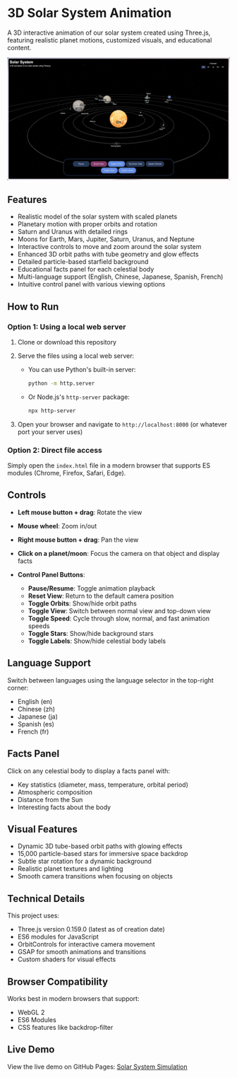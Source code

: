 # 3D Solar System Animation

A 3D interactive animation of our solar system created using Three.js, featuring realistic planet motions, customized visuals, and educational content.

![Solar System Screenshot](assets/textures/Screen.png)

## Features

- Realistic model of the solar system with scaled planets
- Planetary motion with proper orbits and rotation
- Saturn and Uranus with detailed rings
- Moons for Earth, Mars, Jupiter, Saturn, Uranus, and Neptune
- Interactive controls to move and zoom around the solar system
- Enhanced 3D orbit paths with tube geometry and glow effects
- Detailed particle-based starfield background
- Educational facts panel for each celestial body
- Multi-language support (English, Chinese, Japanese, Spanish, French)
- Intuitive control panel with various viewing options

## How to Run

### Option 1: Using a local web server

1. Clone or download this repository
2. Serve the files using a local web server:

   - You can use Python's built-in server:

     ```bash
     python -m http.server
     ```

   - Or Node.js's `http-server` package:

     ```bash
     npx http-server
     ```

3. Open your browser and navigate to `http://localhost:8000` (or whatever port your server uses)

### Option 2: Direct file access

Simply open the `index.html` file in a modern browser that supports ES modules (Chrome, Firefox, Safari, Edge).

## Controls

- **Left mouse button + drag**: Rotate the view
- **Mouse wheel**: Zoom in/out
- **Right mouse button + drag**: Pan the view
- **Click on a planet/moon**: Focus the camera on that object and display facts
- **Control Panel Buttons**:

  - **Pause/Resume**: Toggle animation playback
  - **Reset View**: Return to the default camera position
  - **Toggle Orbits**: Show/hide orbit paths
  - **Toggle View**: Switch between normal view and top-down view
  - **Toggle Speed**: Cycle through slow, normal, and fast animation speeds
  - **Toggle Stars**: Show/hide background stars
  - **Toggle Labels**: Show/hide celestial body labels

## Language Support

Switch between languages using the language selector in the top-right corner:

- English (en)
- Chinese (zh)
- Japanese (ja)
- Spanish (es)
- French (fr)

## Facts Panel

Click on any celestial body to display a facts panel with:

- Key statistics (diameter, mass, temperature, orbital period)
- Atmospheric composition
- Distance from the Sun
- Interesting facts about the body

## Visual Features

- Dynamic 3D tube-based orbit paths with glowing effects
- 15,000 particle-based stars for immersive space backdrop
- Subtle star rotation for a dynamic background
- Realistic planet textures and lighting
- Smooth camera transitions when focusing on objects

## Technical Details

This project uses:

- Three.js version 0.159.0 (latest as of creation date)
- ES6 modules for JavaScript
- OrbitControls for interactive camera movement
- GSAP for smooth animations and transitions
- Custom shaders for visual effects

## Browser Compatibility

Works best in modern browsers that support:

- WebGL 2
- ES6 Modules
- CSS features like backdrop-filter

## Live Demo

View the live demo on GitHub Pages: [Solar System Simulation](https://xibuka.github.io/SolarSystem/)
